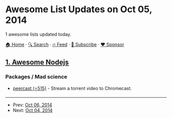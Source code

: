 # Awesome List Updates on Oct 05, 2014

1 awesome lists updated today.

[🏠 Home](/README.md) · [🔍 Search](https://www.trackawesomelist.com/search/) · [🔥 Feed](https://www.trackawesomelist.com/rss.xml) · [📮 Subscribe](https://trackawesomelist.us17.list-manage.com/subscribe?u=d2f0117aa829c83a63ec63c2f&id=36a103854c) · [❤️  Sponsor](https://github.com/sponsors/theowenyoung)



## [1. Awesome Nodejs](/content/sindresorhus/awesome-nodejs/README.md)

### Packages / Mad science

*   [peercast (⭐515)](https://github.com/mafintosh/peercast) - Stream a torrent video to Chromecast.

---

- Prev: [Oct 06, 2014](/content/2014/10/06/README.md)
- Next: [Oct 04, 2014](/content/2014/10/04/README.md)